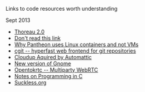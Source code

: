 Links to code resources worth understanding


Sept 2013
+ [Thoreau 2.0](https://static.pinboard.in/xoxo_talk_thoreau.htm)
+ [Don't read this link](http://www.troubleshooters.com/bookstore/rl.htm)
+ [Why Pantheon uses Linux containers and not VMs](https://www.getpantheon.com/blog/why-we-built-pantheon-containers-instead-virtual-machines)
+ [cgit -- hyperfast web frontend for git repositories](http://git.zx2c4.com/cgit/)
+ [Cloudup Aquired by Automattic](https://cloudup.com/blog/cloudup-automattic)
+ [New version of Gnome](https://help.gnome.org/misc/release-notes/3.10/)
+ [Opentokrtc -- Multiparty WebRTC](https://opentokrtc.com/)
+ [Notes on Programming in C](http://doc.cat-v.org/bell_labs/pikestyle)
+ [Suckless.org](http://suckless.org)




